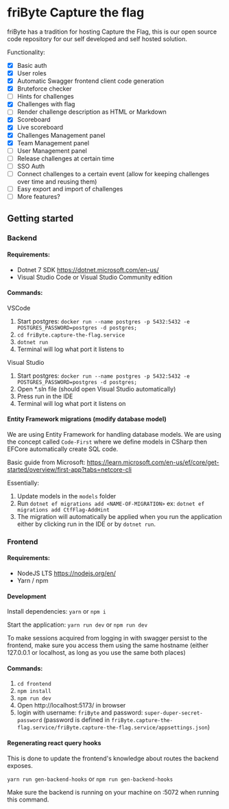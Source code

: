 # friByte Capture the flag

friByte has a tradition for hosting Capture the Flag, this is our open source code repository for our self developed and self hosted solution.

Functionality:

- [x] Basic auth
- [x] User roles
- [x] Automatic Swagger frontend client code generation
- [x] Bruteforce checker
- [ ] Hints for challenges
- [x] Challenges with flag
- [ ] Render challenge description as HTML or Markdown
- [x] Scoreboard
- [x] Live scoreboard
- [x] Challenges Management panel
- [x] Team Management panel
- [ ] User Management panel
- [ ] Release challenges at certain time
- [ ] SSO Auth
- [ ] Connect challenges to a certain event (allow for keeping challenges over time and reusing them)
- [ ] Easy export and import of challenges
- [ ] More features?

## Getting started

### Backend

#### Requirements:

- Dotnet 7 SDK https://dotnet.microsoft.com/en-us/
- Visual Studio Code or Visual Studio Community edition

#### Commands:

VSCode

1. Start postgres: `docker run --name postgres -p 5432:5432 -e POSTGRES_PASSWORD=postgres -d postgres;`
2. `cd friByte.capture-the-flag.service`
3. `dotnet run`
4. Terminal will log what port it listens to

Visual Studio

1. Start postgres: `docker run --name postgres -p 5432:5432 -e POSTGRES_PASSWORD=postgres -d postgres;`
2. Open \*.sln file (should open Visual Studio automatically)
3. Press run in the IDE
4. Terminal will log what port it listens on

#### Entity Framework migrations (modify database model)

We are using Entity Framework for handling database models. We are using the concept called `Code-First` where we define models in CSharp then EFCore automatically create SQL code.

Basic guide from Microsoft: https://learn.microsoft.com/en-us/ef/core/get-started/overview/first-app?tabs=netcore-cli

Essentially:

1. Update models in the `models` folder
2. Run `dotnet ef migrations add <NAME-OF-MIGRATION>` ex: `dotnet ef migrations add CtfFlag-AddHint`
3. The migration will automatically be applied when you run the application either by clicking run in the IDE or by `dotnet run`.

### Frontend

#### Requirements:

- NodeJS LTS https://nodejs.org/en/
- Yarn / npm

#### Development

Install dependencies: `yarn` or `npm i`

Start the application: `yarn run dev` or `npm run dev`

To make sessions acquired from logging in with swagger persist to the frontend, make sure you access them using the same hostname (either 127.0.0.1 or localhost, as long as you use the same both places)

#### Commands:

1. `cd frontend`
2. `npm install`
3. `npm run dev`
4. Open http://localhost:5173/ in browser
5. login with username: `friByte` and password: `super-duper-secret-password` (password is defined in `friByte.capture-the-flag.service/friByte.capture-the-flag.service/appsettings.json`)

#### Regenerating react query hooks

This is done to update the frontend's knowledge about routes the backend exposes.

`yarn run gen-backend-hooks` or `npm run gen-backend-hooks`

Make sure the backend is running on your machine on :5072 when running this command.
